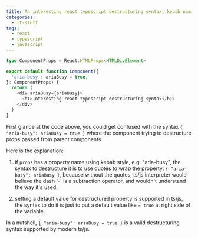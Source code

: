 ```yaml
---
title: An interesting react typescript destructuring syntax, kebab naming property with a default value
categories:
  - it-stuff
tags:
  - react
  - typescript
  - javascript
---
```


```typescript
type ComponentProps = React.HTMLProps<HTMLDivElement>

export default function Component({
  'aria-busy': ariaBusy = true,
}: ComponentProps) {
  return (
    <div ariaBusy={ariaBusy}>
      <h1>Interesting react typescript destructuring syntax</h1>
    </div>
  )
}
```

First glance at the code above, you could get confused with the syntax `{ "aria-busy": ariaBusy = true }` where the component trying to destructure props passed from parent components.

Here is the explanation:

1. if `props` has a property name using kebab style, e.g. "aria-busy", the syntax to destructure it is to use quotes to wrap the property: `{ "aria-busy": ariaBusy }`, because without the quotes, ts/js interpreter would believe the dash '-' is a subtraction operator, and wouldn't understand the way it's used.

2. setting a default value for destructured property is supported in ts/js, the syntax to do it is just to put a default value like `= true` at right side of the variable.

In a nutshell, `{ "aria-busy": ariaBusy = true }` is a valid destructuring syntax supported by modern ts/js.
